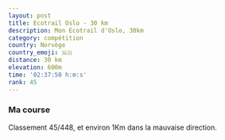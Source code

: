 ```yaml
---
layout: post
title: Ecotrail Oslo - 30 km
description: Mon Ecotrail d'Oslo, 30km
category: compétition
country: Norvège
country_emoji: 🇳🇴
distance: 30 km
elevation: 600m
time: '02:37:50 h:m:s'
rank: 45
---
```


### Ma course

Classement 45/448, et environ 1Km dans la mauvaise direction.

<iframe
  height='405'
  width='100%'
  frameborder='0'
  allowtransparency='true'
  scrolling='no'
  data-src='https://www.strava.com/activities/583244352/embed/a54b37cdee6560cf8664131fda92c653a8b3a318'
  onload='lzld(this)'>
</iframe>
